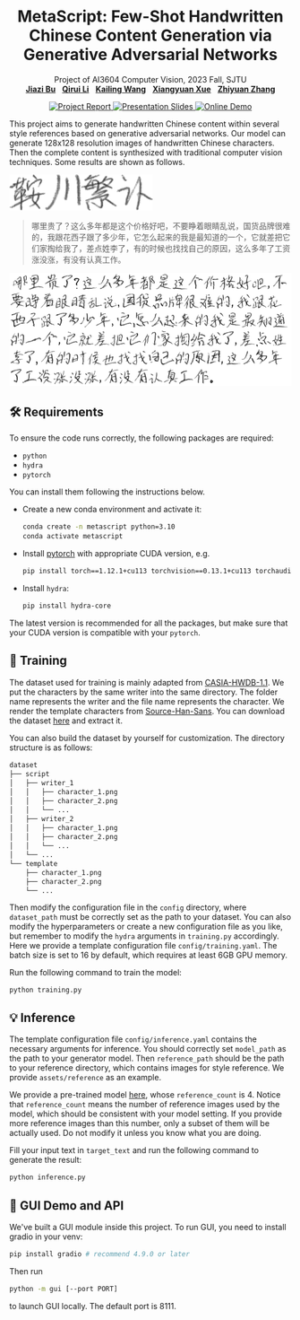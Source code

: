 <h1 align="center">
MetaScript: Few-Shot Handwritten Chinese Content Generation via Generative Adversarial Networks
</h1>
<p align="center">
    Project of AI3604 Computer Vision, 2023 Fall, SJTU
    <br />
    <a href="https://github.com/Bujiazi"><strong>Jiazi Bu</strong></a>
    &nbsp;
    <a href="https://github.com/IApple233"><strong>Qirui Li</strong></a>
    &nbsp;
    <a href="https://github.com/Loping151"><strong>Kailing Wang</strong></a>
    &nbsp;
    <a href="https://github.com/xxyQwQ"><strong>Xiangyuan Xue</strong></a>
    &nbsp;
    <a href="https://github.com/wdask"><strong>Zhiyuan Zhang</strong></a>
    <br />
</p>
<p align="center">
    <a href='assets/sample/report.pdf'> <img alt='Project Report' src='https://img.shields.io/badge/Project-Report-blue?style=flat&logo=googlescholar&logoColor=blue'> </a>
    <a href="assets/sample/slides.pdf"> <img alt="Presentation Slides" src="https://img.shields.io/badge/Presentation-Slides-green?logo=googlenews&logoColor=green"> </a>
    <a href="http://cv2023.loping151.com/?__theme=light"> <img alt="Online Demo" src="https://img.shields.io/badge/Online-Demo-red?logo=googleads&logoColor=red"> </a>
</p>

This project aims to generate handwritten Chinese content within several style references based on generative adversarial networks. Our model can generate 128x128 resolution images of handwritten Chinese characters. Then the complete content is synthesized with traditional computer vision techniques. Some results are shown as follows.

![reference](assets/sample/reference.png)

> 哪里贵了？这么多年都是这个价格好吧，不要睁着眼睛乱说，国货品牌很难的，我跟花西子跟了多少年，它怎么起来的我是最知道的一个，它就差把它们家掏给我了，差点姓李了，有的时候也找找自己的原因，这么多年了工资涨没涨，有没有认真工作。

![result](assets/sample/result.png)

## 🛠️ Requirements

To ensure the code runs correctly, the following packages are required:

* `python`
* `hydra`
* `pytorch`

You can install them following the instructions below.

* Create a new conda environment and activate it:
  
    ```bash
    conda create -n metascript python=3.10
    conda activate metascript
    ```

* Install [pytorch](https://pytorch.org/get-started/previous-versions/) with appropriate CUDA version, e.g.
  
    ```bash
    pip install torch==1.12.1+cu113 torchvision==0.13.1+cu113 torchaudio==0.12.1 --extra-index-url https://download.pytorch.org/whl/cu113
    ```

* Install `hydra`:
  
    ```bash
    pip install hydra-core
    ```

The latest version is recommended for all the packages, but make sure that your CUDA version is compatible with your `pytorch`.

## 🚀 Training

The dataset used for training is mainly adapted from [CASIA-HWDB-1.1](http://www.nlpr.ia.ac.cn/databases/handwriting/Offline_database.html). We put the characters by the same writer into the same directory. The folder name represents the writer and the file name represents the character. We render the template characters from [Source-Han-Sans](https://github.com/adobe-fonts/source-han-sans). You can download the dataset [here](https://pan.baidu.com/s/11T8jgBQUh8f0-H5FbuO84w?pwd=1024) and extract it.

You can also build the dataset by yourself for customization. The directory structure is as follows:

```
dataset
├── script
│   ├── writer_1
│   │   ├── character_1.png
│   │   ├── character_2.png
│   │   └── ...
│   ├── writer_2
│   │   ├── character_1.png
│   │   ├── character_2.png
│   │   └── ...
│   └── ...
└── template
    ├── character_1.png
    ├── character_2.png
    └── ...
```

Then modify the configuration file in the `config` directory, where `dataset_path` must be correctly set as the path to your dataset. You can also modify the hyperparameters or create a new configuration file as you like, but remember to modify the `hydra` arguments in `training.py` accordingly. Here we provide a template configuration file `config/training.yaml`. The batch size is set to 16 by default, which requires at least 6GB GPU memory.

Run the following command to train the model:

```bash
python training.py
```

## 💡 Inference

The template configuration file `config/inference.yaml` contains the necessary arguments for inference. You should correctly set `model_path` as the path to your generator model. Then `reference_path` should be the path to your reference directory, which contains images for style reference. We provide `assets/reference` as an example.

We provide a pre-trained model [here](https://pan.baidu.com/s/1UGHPKFVSvRj2QY_PbSjJGQ?pwd=1024), whose `reference_count` is 4. Notice that `reference_count` means the number of reference images used by the model, which should be consistent with your model setting. If you provide more reference images than this number, only a subset of them will be actually used. Do not modify it unless you know what you are doing.

Fill your input text in `target_text` and run the following command to generate the result:

```bash
python inference.py
```

## 🤖 GUI Demo and API

We've built a GUI module inside this project. To run GUI, you need to install gradio in your venv:

```bash
pip install gradio # recommend 4.9.0 or later
```

Then run
```bash
python -m gui [--port PORT]
```
to launch GUI locally. The default port is 8111.
